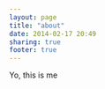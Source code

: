 ```yaml
---
layout: page
title: "about"
date: 2014-02-17 20:49
sharing: true
footer: true
---
```



Yo, this is me
